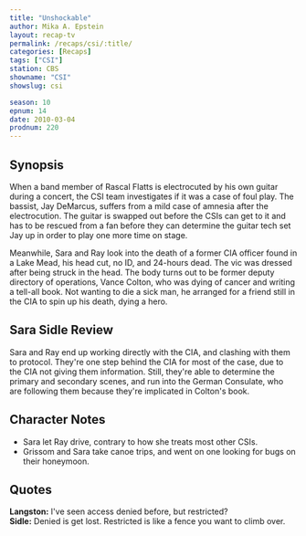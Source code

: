 ```yaml
---
title: "Unshockable"
author: Mika A. Epstein
layout: recap-tv
permalink: /recaps/csi/:title/
categories: [Recaps]
tags: ["CSI"]
station: CBS
showname: "CSI"
showslug: csi

season: 10  
epnum: 14  
date: 2010-03-04
prodnum: 220  
---
```


## Synopsis

When a band member of Rascal Flatts is electrocuted by his own guitar during a concert, the CSI team investigates if it was a case of foul play. The bassist, Jay DeMarcus, suffers from a mild case of amnesia after the electrocution. The guitar is swapped out before the CSIs can get to it and has to be rescued from a fan before they can determine the guitar tech set Jay up in order to play one more time on stage.

Meanwhile, Sara and Ray look into the death of a former CIA officer found in a Lake Mead, his head cut, no ID, and 24-hours dead. The vic was dressed after being struck in the head. The body turns out to be former deputy directory of operations, Vance Colton, who was dying of cancer and writing a tell-all book. Not wanting to die a sick man, he arranged for a friend still in the CIA to spin up his death, dying a hero.

## Sara Sidle Review

Sara and Ray end up working directly with the CIA, and clashing with them to protocol. They're one step behind the CIA for most of the case, due to the CIA not giving them information. Still, they're able to determine the primary and secondary scenes, and run into the German Consulate, who are following them because they're implicated in Colton's book.

## Character Notes

* Sara let Ray drive, contrary to how she treats most other CSIs.  
* Grissom and Sara take canoe trips, and went on one looking for bugs on their honeymoon.

## Quotes

**Langston:** I've seen access denied before, but restricted?  
**Sidle:** Denied is get lost. Restricted is like a fence you want to climb over.

